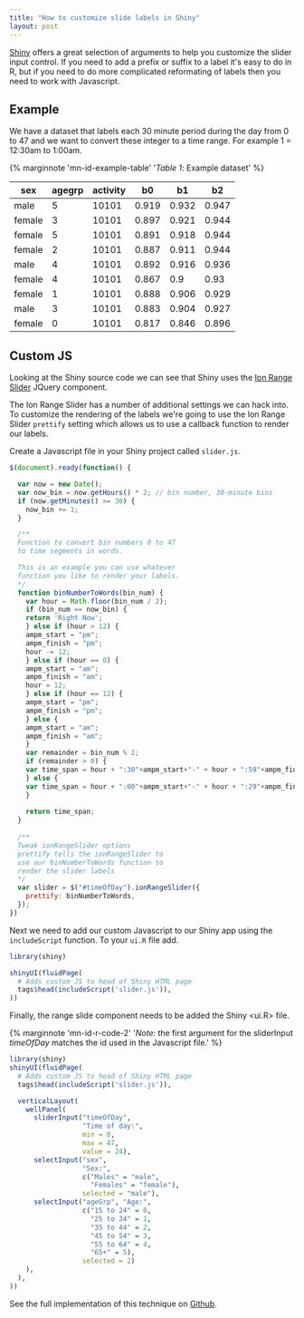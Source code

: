 ```yaml
---
title: "How to customize slide labels in Shiny"
layout: post
---
```

[Shiny](http://shiny.rstudio.com/) offers a great selection of arguments to help you customize the slider input control. If you need to add a prefix or suffix to a label it's easy to do in R, but if you need to do more complicated reformating of labels then you need to work with Javascript.

## Example

We have a dataset that labels each 30 minute period during the day from 0 to 47 and we want to convert these integer to a time range. For example 1 = 12:30am to 1:00am.

{% marginnote 'mn-id-example-table' '*Table 1*: Example dataset' %}
<div class="table-wrapper">
<table>
    <thead>
        <tr><th>sex</th><th>agegrp</th><th>activity</th><th>b0</th><th>b1</th><th>b2</th></tr>
    </thead>
    <tbody>
        <tr><td>male</td><td>5</td><td>10101</td><td>0.919</td><td>0.932</td><td>0.947</td></tr>
        <tr><td>female</td><td>3</td><td>10101</td><td>0.897</td><td>0.921</td><td>0.944</td></tr>
        <tr><td>female</td><td>5</td><td>10101</td><td>0.891</td><td>0.918</td><td>0.944</td></tr>
        <tr><td>female</td><td>2</td><td>10101</td><td>0.887</td><td>0.911</td><td>0.944</td></tr>
        <tr><td>male</td><td>4</td><td>10101</td><td>0.892</td><td>0.916</td><td>0.936</td></tr>
        <tr><td>female</td><td>4</td><td>10101</td><td>0.867</td><td>0.9</td><td>0.93</td></tr>
        <tr><td>female</td><td>1</td><td>10101</td><td>0.888</td><td>0.906</td><td>0.929</td></tr>
        <tr><td>male</td><td>3</td><td>10101</td><td>0.883</td><td>0.904</td><td>0.927</td></tr>
        <tr><td>female</td><td>0</td><td>10101</td><td>0.817</td><td>0.846</td><td>0.896</td></tr>
    </tbody>
</table>
</div>

## Custom JS

Looking at the Shiny source code we can see that Shiny uses the [Ion Range Slider](http://ionden.com/a/plugins/ion.rangeSlider/en.html) JQuery component.

The Ion Range Slider has a number of additional settings we can hack into. To customize the rendering of the labels we're going to use the Ion Range Slider `prettify` setting which allows us to use a callback function to render our labels.

Create a Javascript file in your Shiny project called `slider.js`.

```javascript
$(document).ready(function() {

  var now = new Date();
  var now_bin = now.getHours() * 2; // bin number, 30-minute bins
  if (now.getMinutes() >= 30) {
    now_bin += 1;
  }

  /**
  Function to convert bin numbers 0 to 47 
  to time segments in words.

  This is an example you can use whatever 
  function you like to render your labels.  
  */
  function binNumberToWords(bin_num) {
    var hour = Math.floor(bin_num / 2);
    if (bin_num == now_bin) {
    return 'Right Now';
    } else if (hour > 12) {
    ampm_start = "pm";
    ampm_finish = "pm";
    hour -= 12;
    } else if (hour == 0) {
    ampm_start = "am";
    ampm_finish = "am";
    hour = 12;
    } else if (hour == 12) {
    ampm_start = "pm";
    ampm_finish = "pm";
    } else {
    ampm_start = "am";
    ampm_finish = "am";
    }
    var remainder = bin_num % 2;
    if (remainder > 0) {
    var time_span = hour + ":30"+ampm_start+"-" + hour + ":59"+ampm_finish;
    } else {
    var time_span = hour + ":00"+ampm_start+"-" + hour + ":29"+ampm_finish; 
    }
    
    return time_span;
  }
  
  /**
  Tweak ionRangeSlider options
  prettify tells the ionRangeSlider to 
  use our binNumberToWords function to
  render the slider labels
  */
  var slider = $("#timeOfDay").ionRangeSlider({
    prettify: binNumberToWords,
  });
})
```

Next we need to add our custom Javascript to our Shiny app using the `includeScript` function. To your `ui.R` file add.

```r
library(shiny)

shinyUI(fluidPage(  
  # Adds custom JS to head of Shiny HTML page
  tags$head(includeScript('slider.js')),
))
```

Finally, the range slide component needs to be added the Shiny <ui.R> file.

{% marginnote 'mn-id-r-code-2' '*Note:* the first argument for the sliderInput *timeOfDay* matches the id used in the Javascript file.' %}

```r
library(shiny)
shinyUI(fluidPage(  
  # Adds custom JS to head of Shiny HTML page
  tags$head(includeScript('slider.js')),

  verticalLayout(
    wellPanel(
      sliderInput("timeOfDay",
                  "Time of day:",
                  min = 0,
                  max = 47,
                  value = 24),
      selectInput("sex",
                  "Sex:",
                  c("Males" = "male",
                    "Females" = "female"),
                  selected = "male"),
      selectInput("ageGrp", "Age:",
                  c("15 to 24" = 0,
                    "25 to 34" = 1,
                    "35 to 44" = 2,
                    "45 to 54" = 3,
                    "55 to 64" = 4,
                    "65+" = 5),
                  selected = 2)
    ),
  ),
))
```

See the full implementation of this technique on [Github](https://github.com/richshaw/timeUse).



